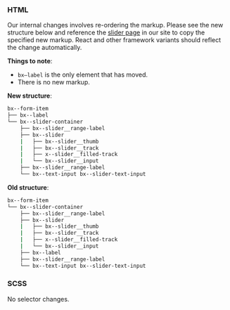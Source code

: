 ### HTML

Our internal changes involves re-ordering the markup. Please see the new structure below and reference the [slider page](https://next.carbondesignsystem.com/components/form/code) in our site to copy the specified new markup. React and other framework variants should reflect the change automatically.

**Things to note**:

- `bx—label` is the only element that has moved.
- There is no new markup.

**New structure**:

```bash
bx--form-item
├── bx--label
└── bx--slider-container
    ├── bx--slider__range-label
    ├── bx--slider
    |	├── bx--slider__thumb
    |	├── bx--slider__track
    |	├── x--slider__filled-track
    |	└── bx--slider__input
    ├── bx--slider__range-label
    └── bx--text-input bx--slider-text-input
```

**Old structure**:

```bash
bx--form-item
└── bx--slider-container
    ├── bx--slider__range-label
    ├── bx--slider
    |	├── bx--slider__thumb
    |	├── bx--slider__track
    |	├── x--slider__filled-track
    |	└── bx--slider__input
    ├── bx--label
    ├── bx--slider__range-label
    └── bx--text-input bx--slider-text-input
```

### SCSS

No selector changes.
